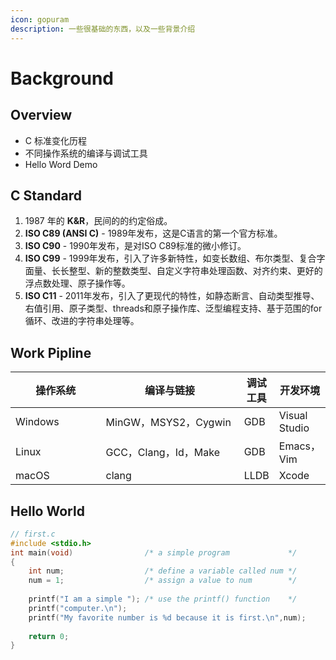 ```yaml
---
icon: gopuram
description: 一些很基础的东西，以及一些背景介绍
---
```


# Background

## Overview

* C 标准变化历程
* 不同操作系统的编译与调试工具
* Hello Word Demo

## C Standard

1. 1987 年的 **K\&R**，民间的的约定俗成。
2. **ISO C89 (ANSI C)** - 1989年发布，这是C语言的第一个官方标准。
3. **ISO C90** - 1990年发布，是对ISO C89标准的微小修订。
4. **ISO C99** - 1999年发布，引入了许多新特性，如变长数组、布尔类型、复合字面量、长长整型、新的整数类型、自定义字符串处理函数、对齐约束、更好的浮点数处理、原子操作等。
5. **ISO C11** - 2011年发布，引入了更现代的特性，如静态断言、自动类型推导、右值引用、原子类型、threads和原子操作库、泛型编程支持、基于范围的for循环、改进的字符串处理等。

## Work Pipline

<table><thead><tr><th width="140">操作系统</th><th width="231">编译与链接</th><th>调试工具</th><th>开发环境</th></tr></thead><tbody><tr><td>Windows</td><td>MinGW，MSYS2，Cygwin</td><td>GDB</td><td>Visual Studio</td></tr><tr><td>Linux</td><td>GCC，Clang，Id，Make</td><td>GDB</td><td>Emacs，Vim</td></tr><tr><td>macOS</td><td>clang</td><td>LLDB</td><td>Xcode</td></tr></tbody></table>

## Hello World

```c
// first.c
#include <stdio.h>
int main(void)                /* a simple program             */
{
    int num;                  /* define a variable called num */
    num = 1;                  /* assign a value to num        */
    
    printf("I am a simple "); /* use the printf() function    */
    printf("computer.\n");
    printf("My favorite number is %d because it is first.\n",num);
    
    return 0;
}

```







